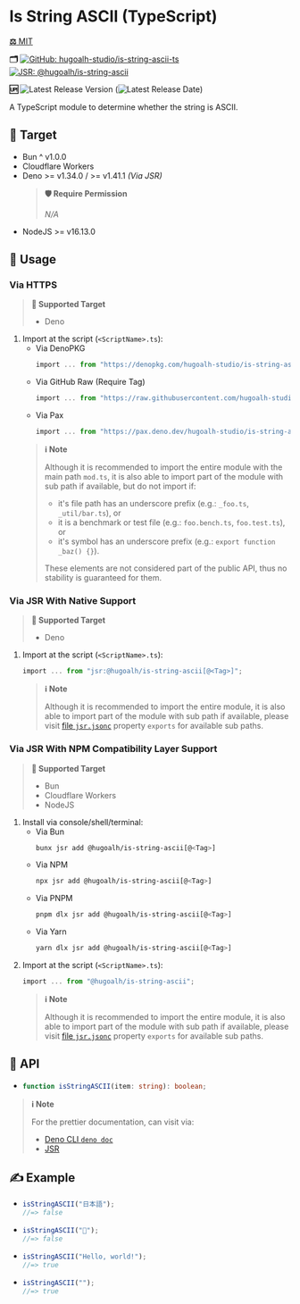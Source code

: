 # Is String ASCII (TypeScript)

[**⚖️** MIT](./LICENSE.md)

**🗂️**
[![GitHub: hugoalh-studio/is-string-ascii-ts](https://img.shields.io/badge/hugoalh--studio/is--string--ascii--ts-181717?logo=github&logoColor=ffffff&style=flat "GitHub: hugoalh-studio/is-string-ascii-ts")](https://github.com/hugoalh-studio/is-string-ascii-ts)
[![JSR: @hugoalh/is-string-ascii](https://img.shields.io/badge/JSR-@hugoalh/is--string--ascii-F7DF1E?labelColor=F7DF1E&logoColor=000000&style=flat "JSR: @hugoalh/is-string-ascii")](https://jsr.io/@hugoalh/is-string-ascii)

**🆙** ![Latest Release Version](https://img.shields.io/github/release/hugoalh-studio/is-string-ascii-ts?sort=semver&color=2187C0&label=&style=flat "Latest Release Version") (![Latest Release Date](https://img.shields.io/github/release-date/hugoalh-studio/is-string-ascii-ts?color=2187C0&label=&style=flat "Latest Release Date"))

A TypeScript module to determine whether the string is ASCII.

## 🎯 Target

- Bun ^ v1.0.0
- Cloudflare Workers
- Deno >= v1.34.0 / >= v1.41.1 *(Via JSR)*
  > **🛡️ Require Permission**
  >
  > *N/A*
- NodeJS >= v16.13.0

## 🔰 Usage

### Via HTTPS

> **🎯 Supported Target**
>
> - Deno

1. Import at the script (`<ScriptName>.ts`):
    - Via DenoPKG
      ```ts
      import ... from "https://denopkg.com/hugoalh-studio/is-string-ascii-ts[@<Tag>]/mod.ts";
      ```
    - Via GitHub Raw (Require Tag)
      ```ts
      import ... from "https://raw.githubusercontent.com/hugoalh-studio/is-string-ascii-ts/<Tag>/mod.ts";
      ```
    - Via Pax
      ```ts
      import ... from "https://pax.deno.dev/hugoalh-studio/is-string-ascii-ts[@<Tag>]/mod.ts";
      ```
    > **ℹ️ Note**
    >
    > Although it is recommended to import the entire module with the main path `mod.ts`, it is also able to import part of the module with sub path if available, but do not import if:
    >
    > - it's file path has an underscore prefix (e.g.: `_foo.ts`, `_util/bar.ts`), or
    > - it is a benchmark or test file (e.g.: `foo.bench.ts`, `foo.test.ts`), or
    > - it's symbol has an underscore prefix (e.g.: `export function _baz() {}`).
    >
    > These elements are not considered part of the public API, thus no stability is guaranteed for them.

### Via JSR With Native Support

> **🎯 Supported Target**
>
> - Deno

1. Import at the script (`<ScriptName>.ts`):
    ```ts
    import ... from "jsr:@hugoalh/is-string-ascii[@<Tag>]";
    ```
    > **ℹ️ Note**
    >
    > Although it is recommended to import the entire module, it is also able to import part of the module with sub path if available, please visit [file `jsr.jsonc`](./jsr.jsonc) property `exports` for available sub paths.

### Via JSR With NPM Compatibility Layer Support

> **🎯 Supported Target**
>
> - Bun
> - Cloudflare Workers
> - NodeJS

1. Install via console/shell/terminal:
    - Via Bun
      ```sh
      bunx jsr add @hugoalh/is-string-ascii[@<Tag>]
      ```
    - Via NPM
      ```sh
      npx jsr add @hugoalh/is-string-ascii[@<Tag>]
      ```
    - Via PNPM
      ```sh
      pnpm dlx jsr add @hugoalh/is-string-ascii[@<Tag>]
      ```
    - Via Yarn
      ```sh
      yarn dlx jsr add @hugoalh/is-string-ascii[@<Tag>]
      ```
2. Import at the script (`<ScriptName>.ts`):
    ```ts
    import ... from "@hugoalh/is-string-ascii";
    ```
    > **ℹ️ Note**
    >
    > Although it is recommended to import the entire module, it is also able to import part of the module with sub path if available, please visit [file `jsr.jsonc`](./jsr.jsonc) property `exports` for available sub paths.

## 🧩 API

- ```ts
  function isStringASCII(item: string): boolean;
  ```

> **ℹ️ Note**
>
> For the prettier documentation, can visit via:
>
> - [Deno CLI `deno doc`](https://deno.land/manual/tools/documentation_generator)
> - [JSR](https://jsr.io/@hugoalh/is-string-ascii)

## ✍️ Example

- ```ts
  isStringASCII("日本語");
  //=> false
  ```
- ```ts
  isStringASCII("👀");
  //=> false
  ```
- ```ts
  isStringASCII("Hello, world!");
  //=> true
  ```
- ```ts
  isStringASCII("");
  //=> true
  ```
